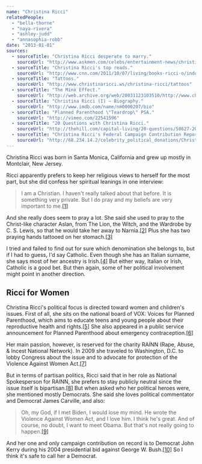 ```yaml
---
name: "Christina Ricci"
relatedPeople:
  - "bella-thorne"
  - "naya-rivera"
  - "ashley-judd"
  - "annasophia-robb"
date: "2013-01-01"
sources:
  - sourceTitle: "Christina Ricci desperate to marry."
    sourceUrl: "http://www.askmen.com/celebs/entertainment-news/christina-ricci/christina-ricci-desperate-to-marry.html"
  - sourceTitle: "Christina Ricci's top reads."
    sourceUrl: "http://www.cnn.com/2011/10/07/living/books-ricci-o/index.html"
  - sourceTitle: "Tattoos."
    sourceUrl: "http://www.christinaricci.ws/christina-ricci/tattoos"
  - sourceTitle: "The Minx Effect."
    sourceUrl: "http://web.archive.org/web/20031123103510/http://www.christinaricci.info/cgi-dodger/showpage.pl?sel=interviews&url=iview7.ssf"
  - sourceTitle: "Christina Ricci (I) – Biography."
    sourceUrl: "http://www.imdb.com/name/nm0000207/bio"
  - sourceTitle: "Planned Parenthood \"Teardrop\" PSA."
    sourceUrl: "http://vimeo.com/22541596"
  - sourceTitle: "20 Questions with Christina Ricci."
    sourceUrl: "http://thehill.com/capital-living/20-questions/58627-20-questions-with-christina-ricci"
  - sourceTitle: "Christina Ricci's Federal Campaign Contribution Report."
    sourceUrl: "http://68.234.14.2/celebrity_political_donations/Christina_Ricci.php"
---
```


Christina Ricci was born in Santa Monica, California and grew up mostly in Montclair, New Jersey.

Ricci apparently prefers to keep her religious views to herself for the most part, but she did confess her spiritual leanings in one interview:

>I am a Christian. I haven't really talked about that before. It is something very private. But I do pray and my beliefs are very important to me.<a class="source-citation" href="#http://www.askmen.com/celebs/entertainment-news/christina-ricci/christina-ricci-desperate-to-marry.html" title="Christina Ricci desperate to marry.">[1]</a>

And she really does seem to pray a lot. She said she used to pray to the Christ-like character Aslan, from The Lion, the Witch, and the Wardrobe by C. S. Lewis, so that he would take her away to Narnia.<a class="source-citation" href="#http://www.cnn.com/2011/10/07/living/books-ricci-o/index.html" title="Christina Ricci&apos;s top reads.">[2]</a> Plus she has two praying hands tattooed on her stomach.<a class="source-citation" href="#http://www.christinaricci.ws/christina-ricci/tattoos" title="Tattoos.">[3]</a>

I tried and failed to find out for sure which denomination she belongs to, but if I had to guess, I'd say Catholic. Even though she has an Italian surname, she says most of her ancestry is Irish.<a class="source-citation" href="#http://web.archive.org/web/20031123103510/http://www.christinaricci.info/cgi-dodger/showpage.pl?sel=interviews&url=iview7.ssf" title="The Minx Effect.">[4]</a> But either way, Italian or Irish, Catholic is a good bet. But then again, some of her political involvement might point in another direction.


## Ricci for Women

Christina Ricci's political focus is directed toward women and children's issues. First of all, she sits on the national board of VOX: Voices for Planned Parenthood, which aims to educate teens and young people about their reproductive health and rights.<a class="source-citation" href="#http://www.imdb.com/name/nm0000207/bio" title="Christina Ricci (I) – Biography.">[5]</a> She also appeared in a public service announcement for Planned Parenthood about emergency contraception.<a class="source-citation" href="#http://vimeo.com/22541596" title="Planned Parenthood &quot;Teardrop&quot; PSA.">[6]</a>

Her main passion, however, is reserved for the charity RAINN (Rape, Abuse, & Incest National Network). In 2009 she traveled to Washington, D.C. to lobby Congress about the issue and to advocate for protection of the Violence Against Women Act.<a class="source-citation" href="#http://thehill.com/capital-living/20-questions/58627-20-questions-with-christina-ricci" title="20 Questions with Christina Ricci.">[7]</a>

But in terms of partisan politics, Ricci said that in her role as National Spokesperson for RAINN, she prefers to stay publicly neutral since the issue itself is bipartisan.<a class="source-citation" href="#http://thehill.com/capital-living/20-questions/58627-20-questions-with-christina-ricci" title="20 Questions with Christina Ricci.">[8]</a> But when asked who her political heroes were, she mentioned mostly Democrats. She said she loves political commentator and Democrat James Carville, and also:

>Oh, my God, if I met Biden, I would lose my mind. He wrote the Violence Against Women Act, and I love him. I think he's great. And of course, no doubt, I want to meet Obama. But that's not really going to happen.<a class="source-citation" href="#http://thehill.com/capital-living/20-questions/58627-20-questions-with-christina-ricci" title="20 Questions with Christina Ricci.">[9]</a>

And her one and only campaign contribution on record is to Democrat John Kerry during his 2004 presidential bid against George W. Bush.<a class="source-citation" href="#http://68.234.14.2/celebrity_political_donations/Christina_Ricci.php" title="Christina Ricci&apos;s Federal Campaign Contribution Report.">[10]</a> So I think it's safe to call her a Democrat.